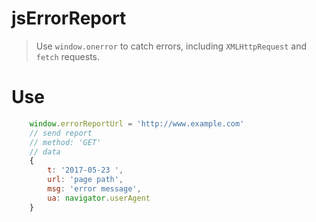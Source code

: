 # jsErrorReport
> Use `window.onerror` to catch errors, including `XMLHttpRequest` and `fetch` requests.

# Use
```javascript
    window.errorReportUrl = 'http://www.example.com'
    // send report 
    // method: 'GET'
    // data
    {
        t: '2017-05-23 ',
        url: 'page path',
        msg: 'error message',
        ua: navigator.userAgent 
    }
```